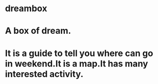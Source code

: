 # dreambox
# A box of dream.
# It is a guide to tell you where can go in weekend.It is a map.It has many interested activity.
